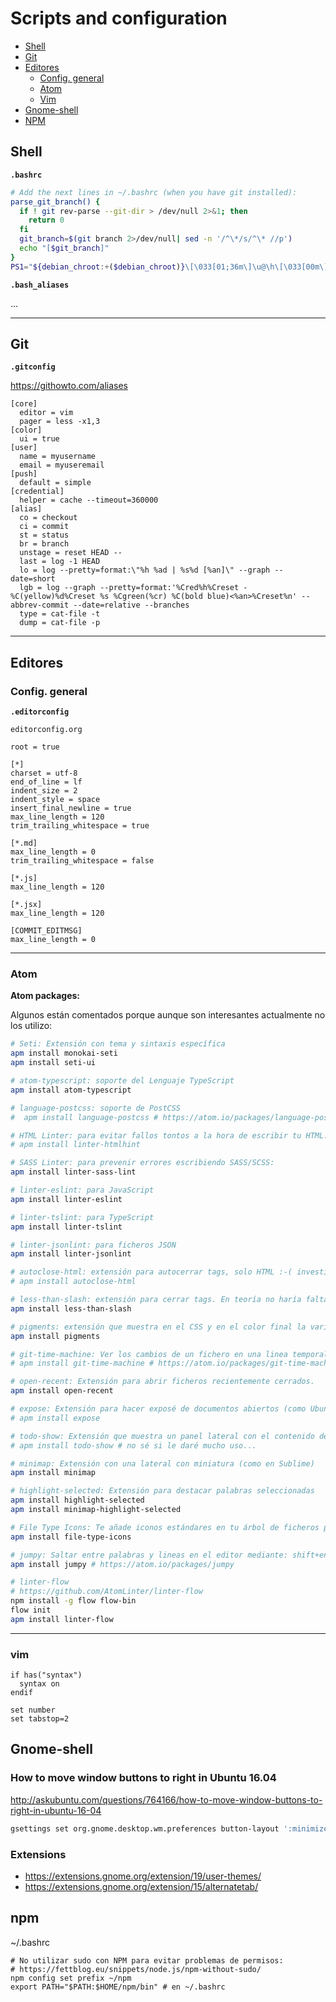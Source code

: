 # Scripts and configuration

- [Shell](#shell)
- [Git](#git)
- [Editores](#editores)
  - [Config. general](#config-general)
  - [Atom](#atom)
  - [Vim](#vim)
- [Gnome-shell](#gnome-shell)
- [NPM](#npm)

## Shell

**`.bashrc`**

```bash
# Add the next lines in ~/.bashrc (when you have git installed):
parse_git_branch() {
  if ! git rev-parse --git-dir > /dev/null 2>&1; then
    return 0
  fi
  git_branch=$(git branch 2>/dev/null| sed -n '/^\*/s/^\* //p')
  echo "[$git_branch]"
}
PS1="${debian_chroot:+($debian_chroot)}\[\033[01;36m\]\u@\h\[\033[00m\]:\[\033[01;32m\]\w\[\033[00m\]\[\033[01;31m\]\$(parse_git_branch)\[\033[00m\]$ "
```

**`.bash_aliases`**

...

<hr>

## Git

**`.gitconfig`**

https://githowto.com/aliases

```
[core]
  editor = vim
  pager = less -x1,3
[color]
  ui = true
[user]
  name = myusername
  email = myuseremail
[push]
  default = simple
[credential]
  helper = cache --timeout=360000
[alias]
  co = checkout
  ci = commit
  st = status
  br = branch
  unstage = reset HEAD --
  last = log -1 HEAD
  lo = log --pretty=format:\"%h %ad | %s%d [%an]\" --graph --date=short
  lgb = log --graph --pretty=format:'%Cred%h%Creset -%C(yellow)%d%Creset %s %Cgreen(%cr) %C(bold blue)<%an>%Creset%n' --abbrev-commit --date=relative --branches
  type = cat-file -t
  dump = cat-file -p
```

<hr>

## Editores

### Config. general

**`.editorconfig`**

```
editorconfig.org

root = true

[*]
charset = utf-8
end_of_line = lf
indent_size = 2
indent_style = space
insert_final_newline = true
max_line_length = 120
trim_trailing_whitespace = true

[*.md]
max_line_length = 0
trim_trailing_whitespace = false

[*.js]
max_line_length = 120

[*.jsx]
max_line_length = 120

[COMMIT_EDITMSG]
max_line_length = 0
```

<hr>

### Atom

**Atom packages:**

Algunos están comentados porque aunque son interesantes actualmente no los utilizo:

```bash
# Seti: Extensión con tema y sintaxis específica
apm install monokai-seti
apm install seti-ui

# atom-typescript: soporte del Lenguaje TypeScript
apm install atom-typescript

# language-postcss: soporte de PostCSS
#  apm install language-postcss # https://atom.io/packages/language-postcss

# HTML Linter: para evitar fallos tontos a la hora de escribir tu HTML:
# apm install linter-htmlhint

# SASS Linter: para prevenir errores escribiendo SASS/SCSS:
apm install linter-sass-lint

# linter-eslint: para JavaScript
apm install linter-eslint

# linter-tslint: para TypeScript
apm install linter-tslint

# linter-jsonlint: para ficheros JSON
apm install linter-jsonlint

# autoclose-html: extensión para autocerrar tags, solo HTML :-( investigar como cerrar cualquier tag
# apm install autoclose-html

# less-than-slash: extensión para cerrar tags. En teoría no haría falta la anterior :-/
apm install less-than-slash

# pigments: extensión que muestra en el CSS y en el color final la variable de color (#ff0000 se vería en rojo)
apm install pigments

# git-time-machine: Ver los cambios de un fichero en una linea temporal
# apm install git-time-machine # https://atom.io/packages/git-time-machine

# open-recent: Extensión para abrir ficheros recientemente cerrados.
apm install open-recent

# expose: Extensión para hacer exposé de documentos abiertos (como Ubuntu y Mac) con alt+shift+e (gestión de ventanas):
# apm install expose

# todo-show: Extensión que muestra un panel lateral con el contenido de ficheros TODO CHANGED etc. encontrados junto al fichero abierto
# apm install todo-show # no sé si le daré mucho uso...

# minimap: Extensión con una lateral con miniatura (como en Sublime)
apm install minimap

# highlight-selected: Extensión para destacar palabras seleccionadas
apm install highlight-selected
apm install minimap-highlight-selected

# File Type Icons: Te añade iconos estándares en tu árbol de ficheros para poder distinguir visualmente el tipo de cada fichero.
apm install file-type-icons

# jumpy: Saltar entre palabras y lineas en el editor mediante: shift+enter y las dos primeras letras del lugar al que se quiera saltar:
apm install jumpy # https://atom.io/packages/jumpy

# linter-flow 
# https://github.com/AtomLinter/linter-flow
npm install -g flow flow-bin
flow init
apm install linter-flow
```

<hr>

### vim

```
if has("syntax")
  syntax on
endif

set number
set tabstop=2
```
## Gnome-shell

### How to move window buttons to right in Ubuntu 16.04

http://askubuntu.com/questions/764166/how-to-move-window-buttons-to-right-in-ubuntu-16-04

```sh
gsettings set org.gnome.desktop.wm.preferences button-layout ':minimize,maximize,close'
```

### Extensions

- https://extensions.gnome.org/extension/19/user-themes/
- https://extensions.gnome.org/extension/15/alternatetab/

## npm

~/.bashrc

```
# No utilizar sudo con NPM para evitar problemas de permisos:
# https://fettblog.eu/snippets/node.js/npm-without-sudo/
npm config set prefix ~/npm
export PATH="$PATH:$HOME/npm/bin" # en ~/.bashrc
```

